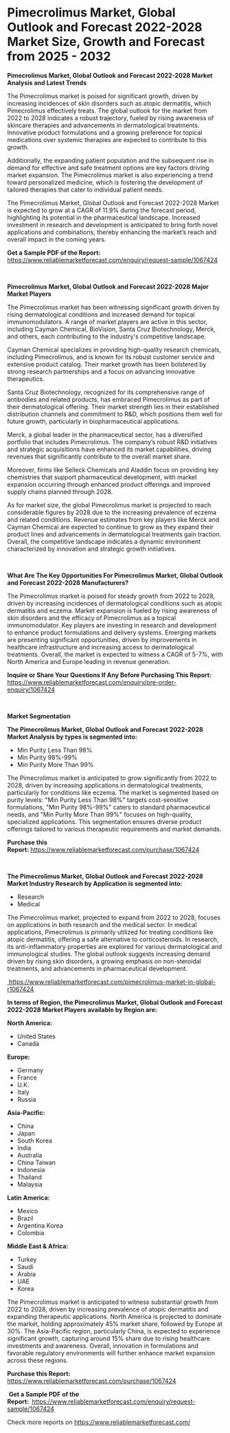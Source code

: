 <p><h1>Pimecrolimus Market, Global Outlook and Forecast 2022-2028 Market Size, Growth and Forecast from 2025 - 2032</h1></p><p><strong>Pimecrolimus Market, Global Outlook and Forecast 2022-2028 Market Analysis and Latest Trends</strong></p>
<p><p>The Pimecrolimus market is poised for significant growth, driven by increasing incidences of skin disorders such as atopic dermatitis, which Pimecrolimus effectively treats. The global outlook for the market from 2022 to 2028 indicates a robust trajectory, fueled by rising awareness of skincare therapies and advancements in dermatological treatments. Innovative product formulations and a growing preference for topical medications over systemic therapies are expected to contribute to this growth.</p><p>Additionally, the expanding patient population and the subsequent rise in demand for effective and safe treatment options are key factors driving market expansion. The Pimecrolimus market is also experiencing a trend toward personalized medicine, which is fostering the development of tailored therapies that cater to individual patient needs. </p><p>The Pimecrolimus Market, Global Outlook and Forecast 2022-2028 Market is expected to grow at a CAGR of 11.9% during the forecast period, highlighting its potential in the pharmaceutical landscape. Increased investment in research and development is anticipated to bring forth novel applications and combinations, thereby enhancing the market’s reach and overall impact in the coming years.</p></p>
<p><strong>Get a Sample PDF of the Report:&nbsp;</strong> <a href="https://www.reliablemarketforecast.com/enquiry/request-sample/1067424?utm_campaign=3076&utm_medium=2&utm_source=Github&utm_content=ia&utm_term=21032025&utm_id=pimecrolimus-market-global-outlook-and-forecast-2022-2028">https://www.reliablemarketforecast.com/enquiry/request-sample/1067424</a></p>
<p>&nbsp;</p>
<p><strong>Pimecrolimus Market, Global Outlook and Forecast 2022-2028 Major Market Players</strong></p>
<p><p>The Pimecrolimus market has been witnessing significant growth driven by rising dermatological conditions and increased demand for topical immunomodulators. A range of market players are active in this sector, including Cayman Chemical, BioVision, Santa Cruz Biotechnology, Merck, and others, each contributing to the industry's competitive landscape.</p><p>Cayman Chemical specializes in providing high-quality research chemicals, including Pimecrolimus, and is known for its robust customer service and extensive product catalog. Their market growth has been bolstered by strong research partnerships and a focus on advancing innovative therapeutics.</p><p>Santa Cruz Biotechnology, recognized for its comprehensive range of antibodies and related products, has embraced Pimecrolimus as part of their dermatological offering. Their market strength lies in their established distribution channels and commitment to R&D, which positions them well for future growth, particularly in biopharmaceutical applications.</p><p>Merck, a global leader in the pharmaceutical sector, has a diversified portfolio that includes Pimecrolimus. The company’s robust R&D initiatives and strategic acquisitions have enhanced its market capabilities, driving revenues that significantly contribute to the overall market share.</p><p>Moreover, firms like Selleck Chemicals and Aladdin focus on providing key chemistries that support pharmaceutical development, with market expansion occurring through enhanced product offerings and improved supply chains planned through 2028.</p><p>As for market size, the global Pimecrolimus market is projected to reach considerable figures by 2028 due to the increasing prevalence of eczema and related conditions. Revenue estimates from key players like Merck and Cayman Chemical are expected to continue to grow as they expand their product lines and advancements in dermatological treatments gain traction. Overall, the competitive landscape indicates a dynamic environment characterized by innovation and strategic growth initiatives.</p></p>
<p>&nbsp;</p>
<p><strong>What Are The Key Opportunities For Pimecrolimus Market, Global Outlook and Forecast 2022-2028 Manufacturers?</strong></p>
<p><p>The Pimecrolimus market is poised for steady growth from 2022 to 2028, driven by increasing incidences of dermatological conditions such as atopic dermatitis and eczema. Market expansion is fueled by rising awareness of skin disorders and the efficacy of Pimecrolimus as a topical immunomodulator. Key players are investing in research and development to enhance product formulations and delivery systems. Emerging markets are presenting significant opportunities, driven by improvements in healthcare infrastructure and increasing access to dermatological treatments. Overall, the market is expected to witness a CAGR of 5-7%, with North America and Europe leading in revenue generation.</p></p>
<p><strong>Inquire or Share Your Questions If Any Before Purchasing This Report:</strong> <a href="https://www.reliablemarketforecast.com/enquiry/pre-order-enquiry/1067424?utm_campaign=3076&utm_medium=2&utm_source=Github&utm_content=ia&utm_term=21032025&utm_id=pimecrolimus-market-global-outlook-and-forecast-2022-2028">https://www.reliablemarketforecast.com/enquiry/pre-order-enquiry/1067424</a></p>
<p>&nbsp;</p>
<p><strong>Market Segmentation</strong></p>
<p><strong>The Pimecrolimus Market, Global Outlook and Forecast 2022-2028 Market Analysis by types is segmented into:</strong></p>
<p><ul><li>Min Purity Less Than 98%</li><li>Min Purity 98%-99%</li><li>Min Purity More Than 99%</li></ul></p>
<p><p>The Pimecrolimus market is anticipated to grow significantly from 2022 to 2028, driven by increasing applications in dermatological treatments, particularly for conditions like eczema. The market is segmented based on purity levels: "Min Purity Less Than 98%" targets cost-sensitive formulations, "Min Purity 98%-99%" caters to standard pharmaceutical needs, and "Min Purity More Than 99%" focuses on high-quality, specialized applications. This segmentation ensures diverse product offerings tailored to various therapeutic requirements and market demands.</p></p>
<p><strong>Purchase this Report:&nbsp;</strong><a href="https://www.reliablemarketforecast.com/purchase/1067424?utm_campaign=3076&utm_medium=2&utm_source=Github&utm_content=ia&utm_term=21032025&utm_id=pimecrolimus-market-global-outlook-and-forecast-2022-2028">https://www.reliablemarketforecast.com/purchase/1067424</a></p>
<p>&nbsp;</p>
<p><strong>The Pimecrolimus Market, Global Outlook and Forecast 2022-2028 Market Industry Research by Application is segmented into:</strong></p>
<p><ul><li>Research</li><li>Medical</li></ul></p>
<p><p>The Pimecrolimus market, projected to expand from 2022 to 2028, focuses on applications in both research and the medical sector. In medical applications, Pimecrolimus is primarily utilized for treating conditions like atopic dermatitis, offering a safe alternative to corticosteroids. In research, its anti-inflammatory properties are explored for various dermatological and immunological studies. The global outlook suggests increasing demand driven by rising skin disorders, a growing emphasis on non-steroidal treatments, and advancements in pharmaceutical development.</p></p>
<p><a href="https://www.reliablemarketforecast.com/pimecrolimus-market-in-global-r1067424?utm_campaign=3076&utm_medium=2&utm_source=Github&utm_content=ia&utm_term=21032025&utm_id=pimecrolimus-market-global-outlook-and-forecast-2022-2028">&nbsp;https://www.reliablemarketforecast.com/pimecrolimus-market-in-global-r1067424</a></p>
<p><strong>In terms of Region, the Pimecrolimus Market, Global Outlook and Forecast 2022-2028 Market Players available by Region are:</strong></p>
<p>
    <p> <strong> North America: </strong>
        <ul>
            <li>United States</li>
            <li>Canada</li>
        </ul>
        </p> 
    <p> <strong> Europe: </strong>
        <ul>
            <li>Germany</li>
            <li>France</li>
            <li>U.K.</li>
            <li>Italy</li>
            <li>Russia</li>
        </ul>
        </p> 
    <p> <strong> Asia-Pacific: </strong>
        <ul>
            <li>China</li>
            <li>Japan</li>
            <li>South Korea</li>
            <li>India</li>
            <li>Australia</li>
            <li>China Taiwan</li>
            <li>Indonesia</li>
            <li>Thailand</li>
            <li>Malaysia</li>
        </ul>
        </p> 
    <p> <strong> Latin America: </strong>
        <ul>
            <li>Mexico</li>
            <li>Brazil</li>
            <li>Argentina Korea</li>
            <li>Colombia</li>
        </ul>
        </p> 
    <p> <strong> Middle East & Africa: </strong>
        <ul>
            <li>Turkey</li>
            <li>Saudi</li>
            <li>Arabia</li>
            <li>UAE</li>
            <li>Korea</li>
        </ul>
    </p>
    </p>
<p><p>The Pimecrolimus market is anticipated to witness substantial growth from 2022 to 2028, driven by increasing prevalence of atopic dermatitis and expanding therapeutic applications. North America is projected to dominate the market, holding approximately 45% market share, followed by Europe at 30%. The Asia-Pacific region, particularly China, is expected to experience significant growth, capturing around 15% share due to rising healthcare investments and awareness. Overall, innovation in formulations and favorable regulatory environments will further enhance market expansion across these regions.</p></p>
<p><strong>Purchase this Report: </strong><a href="https://www.reliablemarketforecast.com/purchase/1067424?utm_campaign=3076&utm_medium=2&utm_source=Github&utm_content=ia&utm_term=21032025&utm_id=pimecrolimus-market-global-outlook-and-forecast-2022-2028">https://www.reliablemarketforecast.com/purchase/1067424</a></p>
<p>&nbsp;<strong>Get a Sample PDF of the Report:&nbsp;&nbsp;</strong><a href="https://www.reliablemarketforecast.com/enquiry/request-sample/1067424?utm_campaign=3076&utm_medium=2&utm_source=Github&utm_content=ia&utm_term=21032025&utm_id=pimecrolimus-market-global-outlook-and-forecast-2022-2028">https://www.reliablemarketforecast.com/enquiry/request-sample/1067424</a></p>
<p><strong></strong></p>
<p>Check more reports on <a href="https://www.reliablemarketforecast.com/?utm_campaign=3076&utm_medium=2&utm_source=Github&utm_content=ia&utm_term=21032025&utm_id=pimecrolimus-market-global-outlook-and-forecast-2022-2028">https://www.reliablemarketforecast.com/</a></p>